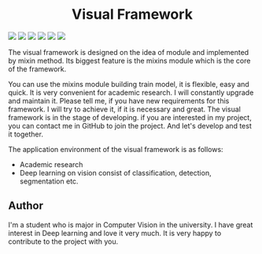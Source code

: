 # <center>Visual Framework</center>

[![](https://img.shields.io/badge/developed-65%25-bluegreen.svg)]()
[![](https://img.shields.io/badge/coverage-0%25-red.svg)]()
[![](https://img.shields.io/badge/license-MIT-black.svg)](https://choosealicense.com/licenses/mit/)
[![](https://img.shields.io/badge/version-v1.0-blue.svg)]()
[![](https://img.shields.io/badge/language-python>=v3.9.7-blue.svg)]()
[![](https://img.shields.io/badge/Author-student-pink.svg)](https://github.com/LEFTeyex)

The visual framework is designed on the idea of module and implemented by mixin method. Its biggest feature is the
mixins module which is the core of the framework.

You can use the mixins module building train model, it is flexible, easy and quick. It is very convenient for academic
research. I will constantly upgrade and maintain it. Please tell me, if you have new requirements for this framework. I
will try to achieve it, if it is necessary and great. The visual framework is in the stage of developing. if you are
interested in my project, you can contact me in GitHub to join the project. And let's develop and test it together.

The application environment of the visual framework is as follows:

* Academic research
* Deep learning on vision consist of classification, detection, segmentation etc.

## Author

I'm a student who is major in Computer Vision in the university. I have great interest in Deep learning and love it very
much. It is very happy to contribute to the project with you.